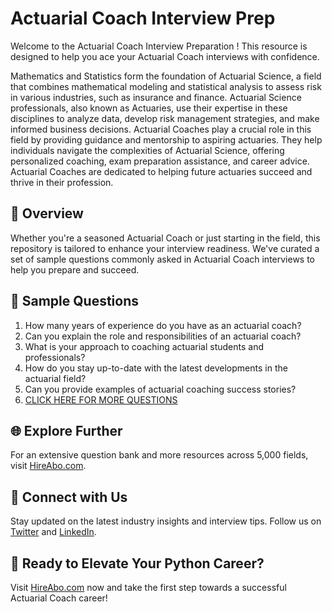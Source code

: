 # Actuarial Coach Interview Prep

Welcome to the Actuarial Coach Interview Preparation ! This resource is designed to help you ace your Actuarial Coach interviews with confidence.

Mathematics and Statistics form the foundation of Actuarial Science, a field that combines mathematical modeling and statistical analysis to assess risk in various industries, such as insurance and finance. Actuarial Science professionals, also known as Actuaries, use their expertise in these disciplines to analyze data, develop risk management strategies, and make informed business decisions. Actuarial Coaches play a crucial role in this field by providing guidance and mentorship to aspiring actuaries. They help individuals navigate the complexities of Actuarial Science, offering personalized coaching, exam preparation assistance, and career advice. Actuarial Coaches are dedicated to helping future actuaries succeed and thrive in their profession.

## 🚀 Overview

Whether you're a seasoned Actuarial Coach or just starting in the field, this repository is tailored to enhance your interview readiness. We've curated a set of sample questions commonly asked in Actuarial Coach interviews to help you prepare and succeed.

## 📝 Sample Questions

1. How many years of experience do you have as an actuarial coach?
2. Can you explain the role and responsibilities of an actuarial coach?
3. What is your approach to coaching actuarial students and professionals?
4. How do you stay up-to-date with the latest developments in the actuarial field?
5. Can you provide examples of actuarial coaching success stories?
6. [CLICK HERE FOR MORE QUESTIONS](https://hireabo.com/job/19_2_32/Actuarial%20Coach)

## 🌐 Explore Further

For an extensive question bank and more resources across 5,000 fields, visit [HireAbo.com](https://www.hireabo.com).

## 📱 Connect with Us

Stay updated on the latest industry insights and interview tips. Follow us on [Twitter](https://twitter.com/hireabo) and [LinkedIn](https://www.linkedin.com/in/hire-abo-3609972a8/).

## 🚀 Ready to Elevate Your Python Career?

Visit [HireAbo.com](https://www.hireabo.com) now and take the first step towards a successful Actuarial Coach career!